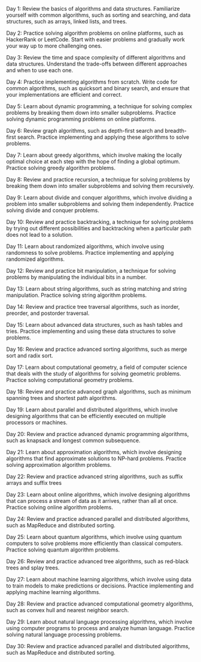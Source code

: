 Day 1: Review the basics of algorithms and data structures. Familiarize yourself with common algorithms, such as sorting and searching, and data structures, such as arrays, linked lists, and trees.

Day 2: Practice solving algorithm problems on online platforms, such as HackerRank or LeetCode. Start with easier problems and gradually work your way up to more challenging ones.

Day 3: Review the time and space complexity of different algorithms and data structures. Understand the trade-offs between different approaches and when to use each one.

Day 4: Practice implementing algorithms from scratch. Write code for common algorithms, such as quicksort and binary search, and ensure that your implementations are efficient and correct.

Day 5: Learn about dynamic programming, a technique for solving complex problems by breaking them down into smaller subproblems. Practice solving dynamic programming problems on online platforms.

Day 6: Review graph algorithms, such as depth-first search and breadth-first search. Practice implementing and applying these algorithms to solve problems.

Day 7: Learn about greedy algorithms, which involve making the locally optimal choice at each step with the hope of finding a global optimum. Practice solving greedy algorithm problems.

Day 8: Review and practice recursion, a technique for solving problems by breaking them down into smaller subproblems and solving them recursively.

Day 9: Learn about divide and conquer algorithms, which involve dividing a problem into smaller subproblems and solving them independently. Practice solving divide and conquer problems.

Day 10: Review and practice backtracking, a technique for solving problems by trying out different possibilities and backtracking when a particular path does not lead to a solution.

Day 11: Learn about randomized algorithms, which involve using randomness to solve problems. Practice implementing and applying randomized algorithms.

Day 12: Review and practice bit manipulation, a technique for solving problems by manipulating the individual bits in a number.

Day 13: Learn about string algorithms, such as string matching and string manipulation. Practice solving string algorithm problems.

Day 14: Review and practice tree traversal algorithms, such as inorder, preorder, and postorder traversal.

Day 15: Learn about advanced data structures, such as hash tables and tries. Practice implementing and using these data structures to solve problems.

Day 16: Review and practice advanced sorting algorithms, such as merge sort and radix sort.

Day 17: Learn about computational geometry, a field of computer science that deals with the study of algorithms for solving geometric problems. Practice solving computational geometry problems.

Day 18: Review and practice advanced graph algorithms, such as minimum spanning trees and shortest path algorithms.

Day 19: Learn about parallel and distributed algorithms, which involve designing algorithms that can be efficiently executed on multiple processors or machines.

Day 20: Review and practice advanced dynamic programming algorithms, such as knapsack and longest common subsequence.

Day 21: Learn about approximation algorithms, which involve designing algorithms that find approximate solutions to NP-hard problems. Practice solving approximation algorithm problems.

Day 22: Review and practice advanced string algorithms, such as suffix arrays and suffix trees

Day 23: Learn about online algorithms, which involve designing algorithms that can process a stream of data as it arrives, rather than all at once. Practice solving online algorithm problems.

Day 24: Review and practice advanced parallel and distributed algorithms, such as MapReduce and distributed sorting.

Day 25: Learn about quantum algorithms, which involve using quantum computers to solve problems more efficiently than classical computers. Practice solving quantum algorithm problems.

Day 26: Review and practice advanced tree algorithms, such as red-black trees and splay trees.

Day 27: Learn about machine learning algorithms, which involve using data to train models to make predictions or decisions. Practice implementing and applying machine learning algorithms.

Day 28: Review and practice advanced computational geometry algorithms, such as convex hull and nearest neighbor search.

Day 29: Learn about natural language processing algorithms, which involve using computer programs to process and analyze human language. Practice solving natural language processing problems.

Day 30: Review and practice advanced parallel and distributed algorithms, such as MapReduce and distributed sorting.
